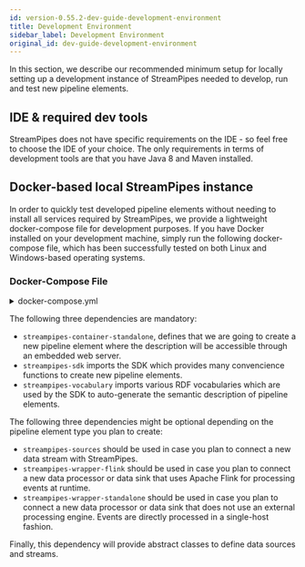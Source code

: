```yaml
---
id: version-0.55.2-dev-guide-development-environment
title: Development Environment
sidebar_label: Development Environment
original_id: dev-guide-development-environment
---
```


In this section, we describe our recommended minimum setup for locally setting up a development instance of StreamPipes needed to develop, run and test new pipeline elements.

## IDE & required dev tools
StreamPipes does not have specific requirements on the IDE - so feel free to choose the IDE of your choice.
The only requirements in terms of development tools are that you have Java 8 and Maven installed.

## Docker-based local StreamPipes instance
In order to quickly test developed pipeline elements without needing to install all services required by StreamPipes, we provide a lightweight docker-compose file for development purposes.
If you have Docker installed on your development machine, simply run the following docker-compose file, which has been successfully tested on both Linux and Windows-based operating systems.

### Docker-Compose File
<details class="info">
<summary>docker-compose.yml</summary>
#### Docker Compose
```yaml
version: "2"
services:
  consul:
    image: consul
    environment:
      - "CONSUL_LOCAL_CONFIG={\"disable_update_check\": true}"
      - "CONSUL_BIND_INTERFACE=eth0"
      - "CONSUL_HTTP_ADDR=0.0.0.0"
    entrypoint:
      - consul
      - agent
      - -server
      - -bootstrap-expect=1
      - -data-dir=/consul/data
      - -node=consul-one
      - -bind={{ GetInterfaceIP "eth0" }}
      - -client=0.0.0.0
      - -enable-script-checks=true
      - -ui
    volumes:
      - ./config/consul:/consul/data
    ports:
      - "8500:8500"
      - "8600:8600"
    networks:
      spnet:
        ipv4_address: 172.30.0.9

  zookeeper:
    image: wurstmeister/zookeeper
    ports:
      - "2181:2181"
    networks:
      spnet:

  kafka:
    image: wurstmeister/kafka:0.10.0.1
    ports:
      - "9092:9092"
    environment:
      KAFKA_ADVERTISED_HOST_NAME: ###TODO ADD HOSTNAME HERE ###
      KAFKA_ZOOKEEPER_CONNECT: zookeeper:2181
    volumes:
      - /var/run/docker.sock:/var/run/docker.sock
    networks:
      spnet:

  backend:
    image: ipe-wim-gitlab.fzi.de:5000/streampipes/ce/backend:SNAPSHOT
    depends_on:
      - "consul"
    ports:
      - "8030:8030"
    volumes:
      - ./config:/root/.streampipes
      - ./config/aduna:/root/.aduna
    networks:
      spnet:

  activemq:
    image: ipe-wim-gitlab.fzi.de:5000/streampipes/services/activemq
    ports:
      - "61616:61616"
      - "61614:61614"
      - "8161:8161"
    networks:
      spnet:

  couchdb:
    image: couchdb
    ports:
      - "5984:5984"
    volumes:
      - ./config/couchdb/data:/usr/local/var/lib/couchdb
    networks:
      spnet:

  jobmanager:
    image: ipe-wim-gitlab.fzi.de:5000/streampipes/services/flink
    ports:
      - "8081:8099"
    command: jobmanager
    networks:
      spnet:

  taskmanager:
    image: ipe-wim-gitlab.fzi.de:5000/streampipes/services/flink
    command: taskmanager
    environment:
      - FLINK_NUM_SLOTS=20
    networks:
      spnet:

  nginx:
    image: ipe-wim-gitlab.fzi.de:5000/streampipes/ui/dev
    ports:
      - "80:80"
    depends_on:
      - backend
    networks:
      spnet:

networks:
  spnet:
    driver: bridge
    ipam:
     config:
       - subnet: 172.30.0.0/16
         gateway: 172.30.0.1
```
</details>

Do not forget to replace the ##Add HOSTNAME## variable in the compose file with the hostname of your machine!

## Starter projects

Now, once you've started the development instance, you are ready to develop your very first pipeline element.
Instead of starting from scratch, we recommend using either one of our sample projects as a starting point or one of our provided maven archetypes:

### Sample projects

We provide basic skeletons for defining data sources, data processors and data sinks in form of sample projects.
These are available on Github as defined below. Just clone the project and change the corresponding groupId and artifactId as you like.

*   templates-sources (https://github.com/streampipes/templates-sources)
    This sample project can be used to connect new data streams with StreamPipes.

*   templates-flink (https://github.com/streampipes/templates-flink)
    This sample project can be used to define new data processors and data sinks for StreamPipes that are executed in an Apache Flink cluster.

### Maven archetypes
(coming soon)

### Starting from scratch

In order to develop a new pipeline element from scratch, you need to create a new Maven project and import the following dependencies:

<details class="info">
<summary>pom.xml</summary>
```
<dependency>
    <groupId>org.streampipes</groupId>
    <artifactId>streampipes-container-standalone</artifactId>
    <version>0.50.0</version>
</dependency>

<dependency>
    <groupId>org.streampipes</groupId>
    <artifactId>streampipes-sdk</artifactId>
    <version>0.50.0</version>
</dependency>

<dependency>
    <groupId>org.streampipes</groupId>
    <artifactId>streampipes-vocabulary</artifactId>
    <version>0.50.0</version>
</dependency>

<!-- This dependency needs to be imported if you plan to connect a new data stream with StreamPipes -->
<dependency>
    <groupId>org.streampipes</groupId>
    <artifactId>streampipes-sources</artifactId>
    <version>0.50.0</version>
</dependency>

<!-- This dependency needs to be imported if you plan to develop a new data processor or data sink using the Apache Flink wrapper -->
<dependency>
    <groupId>org.streampipes</groupId>
    <artifactId>streampipes-wrapper-flink</artifactId>
    <version>0.50.0</version>
</dependency>

<!-- This dependency needs to be imported if you plan to develop a new data processor or data sink which is running directly on the JVM -->
<dependency>
    <groupId>org.streampipes</groupId>
    <artifactId>streampipes-wrapper-standalone</artifactId>
    <version>0.50.0</version>
</dependency>
```
</details>

The following three dependencies are mandatory:

* `streampipes-container-standalone`, defines that we are going to create a new pipeline element where the description will be accessible through an embedded web server.
* `streampipes-sdk` imports the SDK which provides many convencience functions to create new pipeline elements.
* `streampipes-vocabulary` imports various RDF vocabularies which are used by the SDK to auto-generate the semantic description of pipeline elements.

The following three dependencies might be optional depending on the pipeline element type you plan to create:

*  `streampipes-sources` should be used in case you plan to connect a new data stream with StreamPipes.
*  `streampipes-wrapper-flink` should be used in case you plan to connect a new data processor or data sink that uses Apache Flink for processing events at runtime.
*  `streampipes-wrapper-standalone` should be used in case you plan to connect a new data processor or data sink that does not use an external processing engine. Events are directly processed in a single-host fashion.




Finally, this dependency will provide abstract classes to define data sources and streams.